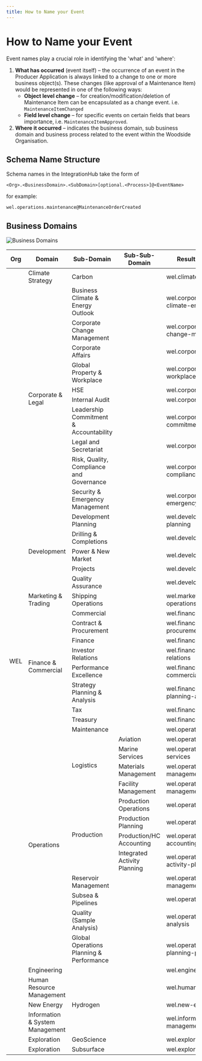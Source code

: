 ```yaml
---
title: How to Name your Event
---
```


# How to Name your Event

Event names play a crucial role in identifying the 'what' and 'where':

1. **What has occurred** (event itself) – the occurrence of an event in the Producer Application is always linked to a change to one or more business object(s). These changes (like approval of a Maintenance Item) would be represented in one of the following ways:
    - **Object level change** – for creation/modification/deletion of Maintenance Item can be encapsulated as a change event. i.e. `MaintenanceItemChanged`
    - **Field level change** – for specific events on certain fields that bears importance, i.e. `MaintenanceItemApproved`.
1. **Where it occurred** – indicates the business domain, sub business domain and business process related to the event within the Woodside Organisation.

## Schema Name Structure

Schema names in the IntegrationHub take the form of

`<Org>.<BusinessDomain>.<SubDomain>[optional.<Process>]@<EventName>`

for example:

`wel.operations.maintenance@MaintenanceOrderCreated`

## Business Domains

![Business Domains](/business-domains.png)

<table>
  <thead>
    <tr class="tablesorter-headerRow">
      <th> Org </th>
      <th> Domain </th>
      <th> Sub-Domain </th>
      <th> Sub-Sub-Domain </th>
      <th> Resulting Event Source Name </th>
    </tr>
  </thead>
  <tbody>
    <tr>
      <td rowspan="44">WEL</td>
      <td>Climate Strategy</td>
      <td>Carbon</td>
      <td><br></td>
      <td colspan="1">wel.climate-strategy.carbon</td>
    </tr>
    <tr>
      <td rowspan="10">Corporate &amp; Legal</td>
      <td>Business Climate &amp; Energy Outlook</td>
      <td><br></td>
      <td>wel.corporate-legal.business-climate-energy-outlook</td>
    </tr>
    <tr>
      <td>Corporate Change Management</td>
      <td><br></td>
      <td>wel.corporate-legal.corporate-change-management</td>
    </tr>
    <tr>
      <td>Corporate Affairs</td>
      <td><br></td>
      <td>wel.corporate-legal.corporate-affairs</td>
    </tr>
    <tr>
      <td>Global Property &amp; Workplace</td>
      <td><br></td>
      <td>wel.corporate-legal.global-property-workplace</td>
    </tr>
    <tr>
      <td>HSE</td>
      <td><br></td>
      <td>wel.corporate-legal.hse</td>
    </tr>
    <tr>
      <td>Internal Audit</td>
      <td><br></td>
      <td>wel.corporate-legal.internal-audit</td>
    </tr>
    <tr>
      <td>Leadership Commitment &amp; Accountability</td>
      <td><br></td>
      <td>wel.corporate-legal.leadership-commitment-accountability</td>
    </tr>
    <tr>
      <td>Legal and Secretariat</td>
      <td><br></td>
      <td>wel.corporate-legal.legal-secretariat</td>
    </tr>
    <tr>
      <td>Risk, Quality, Compliance and Governance</td>
      <td><br></td>
      <td>wel.corporate-legal.risk-quality-compliance-governance</td>
    </tr>
    <tr>
      <td>Security &amp; Emergency Management</td>
      <td><br></td>
      <td>wel.corporate-legal.security-emergency-management</td>
    </tr>
    <tr>
      <td rowspan="5">Development</td>
      <td>Development Planning</td>
      <td><br></td>
      <td>wel.development.development-planning</td>
    </tr>
    <tr>
      <td>Drilling &amp; Completions</td>
      <td><br></td>
      <td>wel.development.drilling-completions</td>
    </tr>
    <tr>
      <td>Power &amp; New Market</td>
      <td><br></td>
      <td>wel.development.power-new-market</td>
    </tr>
    <tr>
      <td>Projects</td>
      <td><br></td>
      <td>wel.development.projects</td>
    </tr>
    <tr>
      <td>Quality Assurance</td>
      <td><br></td>
      <td>wel.development.quality-assurance</td>
    </tr>
    <tr>
      <td>Marketing &amp; Trading</td>
      <td>Shipping Operations</td>
      <td><br></td>
      <td>wel.marketing-trading.shipping-operations</td>
    </tr>
    <tr>
      <td rowspan="8">Finance &amp; Commercial</td>
      <td>Commercial</td>
      <td><br></td>
      <td>wel.finance-commercial.commercial</td>
    </tr>
    <tr>
      <td>Contract &amp; Procurement</td>
      <td><br></td>
      <td>wel.finance-commercial.contract-procurement</td>
    </tr>
    <tr>
      <td>Finance</td>
      <td><br></td>
      <td>wel.finance-commercial.finance</td>
    </tr>
    <tr>
      <td>Investor Relations</td>
      <td><br></td>
      <td>wel.finance-commercial.investor-relations</td>
    </tr>
    <tr>
      <td>Performance Excellence</td>
      <td><br></td>
      <td>wel.finance-commercial.performance-excellence</td>
    </tr>
    <tr>
      <td>Strategy Planning &amp; Analysis</td>
      <td><br></td>
      <td>wel.finance-commercial.strategy-planning-analysis</td>
    </tr>
    <tr>
      <td>Tax</td>
      <td><br></td>
      <td>wel.finance-commercial.tax</td>
    </tr>
    <tr>
      <td>Treasury</td>
      <td><br></td>
      <td>wel.finance-commercial.treasury</td>
    </tr>
    <tr>
      <td rowspan="13">Operations</td>
      <td>Maintenance</td>
      <td><br></td>
      <td>wel.operations.maintenance</td>
    </tr>
    <tr>
      <td rowspan="4">Logistics</td>
      <td>Aviation</td>
      <td>wel.operations.logistics.aviation</td>
    </tr>
    <tr>
      <td>Marine Services</td>
      <td>wel.operations.logistics.marine-services</td>
    </tr>
    <tr>
      <td>Materials Management</td>
      <td>wel.operations.logistics.materials-management</td>
    </tr>
    <tr>
      <td>Facility Management</td>
      <td>wel.operations.logistics.facility-management</td>
    </tr>
    <tr>
      <td rowspan="4">Production</td>
      <td>Production Operations</td>
      <td>wel.operations.production.operations</td>
    </tr>
    <tr>
      <td>Production Planning</td>
      <td>wel.operations.production.planning</td>
    </tr>
    <tr>
      <td>Production/HC Accounting</td>
      <td>wel.operations.production.hc-accounting</td>
    </tr>
    <tr>
      <td>Integrated Activity Planning</td>
      <td>wel.operations.production.integrated-activity-planning</td>
    </tr>
    <tr>
      <td>Reservoir Management</td>
      <td><br></td>
      <td>wel.operations.reservoir-management</td>
    </tr>
    <tr>
      <td>Subsea &amp; Pipelines</td>
      <td><br></td>
      <td>wel.operations.subsea-pipelines</td>
    </tr>
    <tr>
      <td>Quality (Sample Analysis)</td>
      <td><br></td>
      <td>wel.operations.quality-sample-analysis</td>
    </tr>
    <tr>
      <td>Global Operations Planning &amp; Performance</td>
      <td><br></td>
      <td>wel.operations.global-operations-planning-performance</td>
    </tr>
    <tr>
      <td>Engineering</td>
      <td><br></td>
      <td><br></td>
      <td>wel.engineering</td>
    </tr>
    <tr>
      <td>Human Resource Management</td>
      <td><br></td>
      <td><br></td>
      <td>wel.human-resource-management</td>
    </tr>
    <tr>
      <td>New Energy</td>
      <td>Hydrogen</td>
      <td><br></td>
      <td>wel.new-energy.hydrogen</td>
    </tr>
    <tr>
      <td>Information &amp; System Management</td>
      <td><br></td>
      <td><br></td>
      <td>wel.information-system-management</td>
    </tr>
    <tr>
      <td>Exploration</td>
      <td>GeoScience</td>
      <td><br></td>
      <td>wel.exploration.geoscience</td>
    </tr>
    <tr>
      <td>Exploration</td>
      <td>Subsurface</td>
      <td><br></td>
      <td>wel.exploration.subsurface</td>
    </tr>
  </tbody>
</table>
